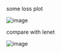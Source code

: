 some loss plot  

![image](https://github.com/sxvxmx/neural_net_cnn/assets/115085796/7dcc3d9b-503b-496c-b31b-1c6639a5eca5)  

compare with lenet  

![image](https://github.com/sxvxmx/neural_net_cnn/assets/115085796/b80e3c22-3114-453a-b299-8e17345c9cbd)
